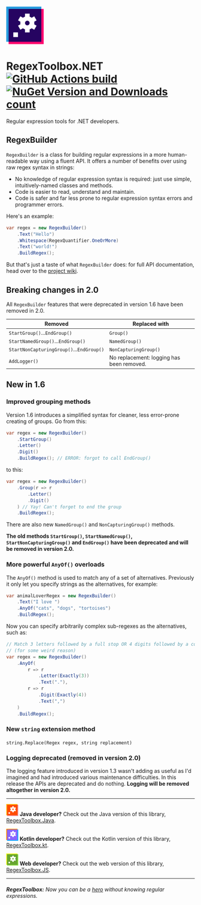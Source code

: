 ![icon](Artwork/RegexToolbox-icon-100.png)

# RegexToolbox.NET [![GitHub Actions build](https://github.com/markwhitaker/RegexToolbox.NET/workflows/Build%20and%20test/badge.svg)](https://github.com/markwhitaker/RegexToolbox.NET/actions) [![NuGet Version and Downloads count](https://buildstats.info/nuget/RegexToolbox)](https://www.nuget.org/packages/RegexToolbox/)

Regular expression tools for .NET developers.


## RegexBuilder

`RegexBuilder` is a class for building regular expressions in a more human-readable way using a fluent API. It offers a number of benefits over using raw regex syntax in strings:

 - No knowledge of regular expression syntax is required: just use simple, intuitively-named classes and methods.
 - Code is easier to read, understand and maintain.
 - Code is safer and far less prone to regular expression syntax errors and programmer errors.

Here's an example:

```c#
var regex = new RegexBuilder()
    .Text("Hello")
    .Whitespace(RegexQuantifier.OneOrMore)
    .Text("world!")
    .BuildRegex();
```

But that's just a taste of what `RegexBuilder` does: for full API documentation, head over to the [project wiki](https://github.com/markwhitaker/RegexToolbox.NET/wiki).

## Breaking changes in 2.0

All `RegexBuilder` features that were deprecated in version 1.6 have been removed in 2.0.

|Removed|Replaced with|
|---|---|
|`StartGroup()`...`EndGroup()`|`Group()`|
|`StartNamedGroup()`...`EndGroup()`|`NamedGroup()`|
|`StartNonCapturingGroup()`...`EndGroup()`|`NonCapturingGroup()`|
|`AddLogger()`|No replacement: logging has been removed.|

## New in 1.6

### Improved grouping methods

Version 1.6 introduces a simplified syntax for cleaner, less error-prone creating of groups. Go from this:

```c#
var regex = new RegexBuilder()
    .StartGroup()
    .Letter()
    .Digit()
    .BuildRegex(); // ERROR: forgot to call EndGroup()
```

to this:

```c#
var regex = new RegexBuilder()
    .Group(r => r
        .Letter()
        .Digit()
    ) // Yay! Can't forget to end the group
    .BuildRegex();
```

There are also new `NamedGroup()` and `NonCapturingGroup()` methods.

**The old methods `StartGroup()`, `StartNamedGroup()`, `StartNonCapturingGroup()` and `EndGroup()` have been deprecated and will be removed in version 2.0.**

### More powerful `AnyOf()` overloads

The `AnyOf()` method is used to match any of a set of alternatives.
Previously it only let you specify strings as the alternatives, for example:

```c#
var animalLoverRegex = new RegexBuilder()
    .Text("I love ")
    .AnyOf("cats", "dogs", "tortoises")
    .BuildRegex();
```

Now you can specify arbitrarily complex sub-regexes as the alternatives, such as:

```c#
// Match 3 letters followed by a full stop OR 4 digits followed by a comma
// (for some weird reason)
var regex = new RegexBuilder()
    .AnyOf(
        r => r
            .Letter(Exactly(3))
            .Text("."),
        r => r
            .Digit(Exactly(4))
            .Text(",")
    )
    .BuildRegex();
```

### New `string` extension method

`string.Replace(Regex regex, string replacement)`

### Logging deprecated (removed in version 2.0)

The logging feature introduced in version 1.3 wasn't adding as useful as I'd imagined and had introduced various maintenance difficulties.
In this release the APIs are deprecated and do nothing. **Logging will be removed altogether in version 2.0.**

---
![icon](https://raw.githubusercontent.com/markwhitaker/RegexToolbox.Java/master/artwork/RegexToolbox-icon-32.png) **Java developer?** Check out the Java version of this library, [RegexToolbox.Java](https://github.com/markwhitaker/RegexToolbox.Java).

![icon](https://raw.githubusercontent.com/markwhitaker/RegexToolbox.kt/master/artwork/RegexToolbox-icon-32.png) **Kotlin developer?** Check out the Kotlin version of this library, [RegexToolbox.kt](https://github.com/markwhitaker/RegexToolbox.kt).

![icon](https://raw.githubusercontent.com/markwhitaker/RegexToolbox.JS/master/artwork/RegexToolbox-icon-32.png) **Web developer?** Check out the web version of this library, [RegexToolbox.JS](https://github.com/markwhitaker/RegexToolbox.JS).

---
###### **RegexToolbox:** Now you can be a [hero](https://xkcd.com/208/) without knowing regular expressions.
